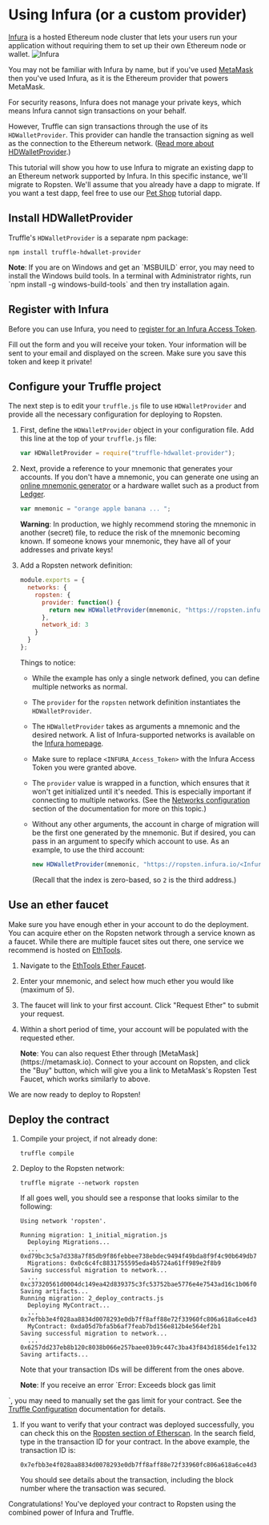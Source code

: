# Using Infura (or a custom provider)

[Infura](https://infura.io/) is a hosted Ethereum node cluster that lets your users run your application without requiring them to set up their own Ethereum node or wallet.
![Infura](/tutorials/images/infura/infura.png)

You may not be familiar with Infura by name, but if you've used [MetaMask](https://metamask.io) then you've used Infura, as it is the Ethereum provider that powers MetaMask.

For security reasons, Infura does not manage your private keys, which means Infura cannot sign transactions on your behalf.

However, Truffle can sign transactions through the use of its `HDWalletProvider`. This provider can handle the transaction signing as well as the connection to the Ethereum network. ([Read more about HDWalletProvider](https://github.com/trufflesuite/truffle-hdwallet-provider).)

This tutorial will show you how to use Infura to migrate an existing dapp to an Ethereum network supported by Infura. In this specific instance, we'll migrate to Ropsten. We'll assume that you already have a dapp to migrate. If you want a test dapp, feel free to use our [Pet Shop](/tutorials/pet-shop) tutorial dapp.

## Install HDWalletProvider

Truffle's `HDWalletProvider` is a separate npm package:

```shell
npm install truffle-hdwallet-provider
```

<p class="alert alert-info">
<strong>Note</strong>: If you are on Windows and get an `MSBUILD` error, you may need to install the Windows build tools. In a terminal with Administrator rights, run `npm install -g windows-build-tools` and then try installation again.
</p>

## Register with Infura

Before you can use Infura, you need to [register for an Infura Access Token](https://infura.io/signup).

Fill out the form and you will receive your token. Your information will be sent to your email and displayed on the screen. Make sure you save this token and keep it private!


## Configure your Truffle project

The next step is to edit your `truffle.js` file to use `HDWalletProvider` and provide all the necessary configuration for deploying to Ropsten.

1. First, define the `HDWalletProvider` object in your configuration file. Add this line at the top of your `truffle.js` file:

   ```javascript
   var HDWalletProvider = require("truffle-hdwallet-provider");
   ```

2. Next, provide a reference to your mnemonic that generates your accounts. If you don't have a mnemonic, you can generate one using an [online mnemonic generator](https://iancoleman.io/bip39) or a hardware wallet such as a product from [Ledger](https://www.ledgerwallet.com).

   ```javascript
   var mnemonic = "orange apple banana ... ";
   ```

   <p class="alert alert-danger">
   <strong>Warning</strong>: In production, we highly recommend storing the mnemonic in another (secret) file, to reduce the risk of the mnemonic becoming known. If someone knows your mnemonic, they have all of your addresses and private keys!
   </p>

3. Add a Ropsten network definition:

   ```javascript
   module.exports = {
     networks: {
       ropsten: {
         provider: function() {
           return new HDWalletProvider(mnemonic, "https://ropsten.infura.io/<INFURA_Access_Token>")
         },
         network_id: 3
       }   
     }
   };
   ```

   Things to notice:

   * While the example has only a single network defined, you can define multiple networks as normal.

   * The `provider` for the `ropsten` network definition instantiates the `HDWalletProvider`.

   * The `HDWalletProvider` takes as arguments a mnemonic and the desired network. A list of Infura-supported networks is available on the [Infura homepage](https://infura.io/).

   * Make sure to replace `<INFURA_Access_Token>` with the Infura Access Token you were granted above.

   * The `provider` value is wrapped in a function, which ensures that it won't get initialized until it's needed. This is especially important if connecting to multiple networks. (See the [Networks configuration](http://truffleframework.com/docs/advanced/configuration#networks) section of the documentation for more on this topic.) 

   * Without any other arguments, the account in charge of migration will be the first one generated by the mnemonic. But if desired, you can pass in an argument to specify which account to use. As an example, to use the third account:

     ```javascript
     new HDWalletProvider(mnemonic, "https://ropsten.infura.io/<Infura_Access_Token>", 2);
     ```

     (Recall that the index is zero-based, so `2` is the third address.)

## Use an ether faucet

Make sure you have enough ether in your account to do the deployment. You can acquire ether on the Ropsten network through a service known as a faucet. While there are multiple faucet sites out there, one service we recommend is hosted on [EthTools](https://ethtools.com/).

1. Navigate to the [EthTools Ether Faucet](https://ethtools.com/ropsten/tools/faucet/).

1. Enter your mnemonic, and select how much ether you would like (maximum of 5).

1. The faucet will link to your first account. Click "Request Ether" to submit your request.

1. Within a short period of time, your account will be populated with the requested ether.

   <p class="alert alert-info">
   <strong>Note</strong>: You can also request Ether through [MetaMask](https://metamask.io). Connect to your account on Ropsten, and click the "Buy" button, which will give you a link to MetaMask's Ropsten Test Faucet, which works similarly to above.
   </p>

We are now ready to deploy to Ropsten!

## Deploy the contract

1. Compile your project, if not already done:

   ```shell
   truffle compile
   ```

1. Deploy to the Ropsten network:

   ```shell
   truffle migrate --network ropsten
   ```

   If all goes well, you should see a response that looks similar to the following:

   ```shell
   Using network 'ropsten'.

   Running migration: 1_initial_migration.js
     Deploying Migrations...
     ... 0xd79bc3c5a7d338a7f85db9f86febbee738ebdec9494f49bda8f9f4c90b649db7
     Migrations: 0x0c6c4fc8831755595eda4b5724a61ff989e2f8b9
   Saving successful migration to network...
     ... 0xc37320561d0004dc149ea42d839375c3fc53752bae5776e4e7543ad16c1b06f0
   Saving artifacts...
   Running migration: 2_deploy_contracts.js
     Deploying MyContract...
     ... 0x7efbb3e4f028aa8834d0078293e0db7ff8aff88e72f33960fc806a618a6ce4d3
     MyContract: 0xda05d7bfa5b6af7feab7bd156e812b4e564ef2b1
   Saving successful migration to network...
     ... 0x6257dd237eb8b120c8038b066e257baee03b9c447c3ba43f843d1856de1fe132
   Saving artifacts...
   ```

   Note that your transaction IDs will be different from the ones above.

   <p class="alert alert-info">
   <strong>Note</strong>: If you receive an error `Error: Exceeds block gas limit
`, you may need to manually set the gas limit for your contract. See the [Truffle Configuration](/docs/advanced/configuration) documentation for details.
   </p>

1. If you want to verify that your contract was deployed successfully, you can check this on the [Ropsten section of Etherscan](https://ropsten.etherscan.io/). In the search field, type in the transaction ID for your contract. In the above example, the transaction ID is:

   ```shell
   0x7efbb3e4f028aa8834d0078293e0db7ff8aff88e72f33960fc806a618a6ce4d3
   ```

   You should see details about the transaction, including the block number where the transaction was secured.

Congratulations! You've deployed your contract to Ropsten using the combined power of Infura and Truffle.
